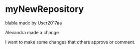 # myNewRepository
blabla
made by User2017aa

Alexandra made a change



I want to make some changes that others approve or comment.

